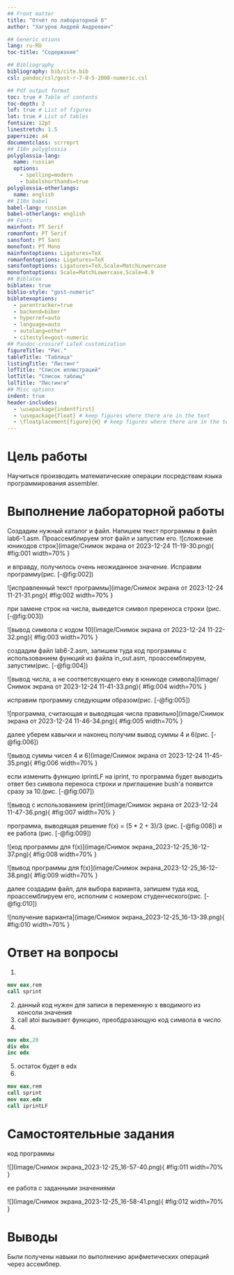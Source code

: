 ```yaml
---
## Front matter
title: "Oтчёт по лабораторной 6"
author: "Хагуров Андрей Андреевич"

## Generic otions
lang: ru-RU
toc-title: "Содержание"

## Bibliography
bibliography: bib/cite.bib
csl: pandoc/csl/gost-r-7-0-5-2008-numeric.csl

## Pdf output format
toc: true # Table of contents
toc-depth: 2
lof: true # List of figures
lot: true # List of tables
fontsize: 12pt
linestretch: 1.5
papersize: a4
documentclass: scrreprt
## I18n polyglossia
polyglossia-lang:
  name: russian
  options:
	- spelling=modern
	- babelshorthands=true
polyglossia-otherlangs:
  name: english
## I18n babel
babel-lang: russian
babel-otherlangs: english
## Fonts
mainfont: PT Serif
romanfont: PT Serif
sansfont: PT Sans
monofont: PT Mono
mainfontoptions: Ligatures=TeX
romanfontoptions: Ligatures=TeX
sansfontoptions: Ligatures=TeX,Scale=MatchLowercase
monofontoptions: Scale=MatchLowercase,Scale=0.9
## Biblatex
biblatex: true
biblio-style: "gost-numeric"
biblatexoptions:
  - parentracker=true
  - backend=biber
  - hyperref=auto
  - language=auto
  - autolang=other*
  - citestyle=gost-numeric
## Pandoc-crossref LaTeX customization
figureTitle: "Рис."
tableTitle: "Таблица"
listingTitle: "Листинг"
lofTitle: "Список иллюстраций"
lotTitle: "Список таблиц"
lolTitle: "Листинги"
## Misc options
indent: true
header-includes:
  - \usepackage{indentfirst}
  - \usepackage{float} # keep figures where there are in the text
  - \floatplacement{figure}{H} # keep figures where there are in the text
---
```


# Цель работы
Научиться производить математические операции посредствам языка программирования assembler.

# Выполнение лабораторной работы
Создадим нужный каталог и файл.	
Напишем текст программы в файл lab6-1.asm. Проассемблируем этот файл и запустим его.
![сложение юникодов строк](image/Снимок экрана от 2023-12-24 11-19-30.png){ #fig:001 width=70% }

и вправду, получилось очень неожиданное значение.
Исправим программу(рис. [-@fig:002])

![исправленный текст программы](image/Снимок экрана от 2023-12-24 11-21-31.png){ #fig:002 width=70% }

при замене строк на числа, выведется символ пререноса строки (рис. [-@fig:003])

![вывод символа с кодом 10](image/Снимок экрана от 2023-12-24 11-22-32.png){ #fig:003 width=70% }

создадим файл lab6-2.asm, запишем туда код программы с использованием функций из файла in_out.asm, проассемблируем, запустим(рис. [-@fig:004])

![вывод числа, а не соответсвующего ему в юникоде символа](image/Снимок экрана от 2023-12-24 11-41-33.png){ #fig:004 width=70% }

исправим программу следующим образом(рис. [-@fig:005])

![программа, считающая и выводящая числа правильно](image/Снимок экрана от 2023-12-24 11-46-34.png){ #fig:005 width=70% }


далее уберем кавычки и наконец получим вывод суммы 4 и 6(рис. [-@fig:006])

![вывод суммы чисел 4 и 6](image/Снимок экрана от 2023-12-24 11-45-35.png){ #fig:006 width=70% }

если изменить функцию iprintLF на iprint, то программа будет выводить ответ без символа переноса строки и приглашение bush'а появится сразу за 10.(рис. [-@fig:007])

![вывод с использованием iprint](image/Снимок экрана от 2023-12-24 11-47-36.png){ #fig:007 width=70% }
 
 
 программа, выводящая решение  f(x) = (5 * 2 + 3)/3 (рис. [-@fig:008]) и ее работа (рис. [-@fig:009])

![код программы для f(x)](image/Снимок экрана_2023-12-25_16-12-37.png){ #fig:008 width=70% }

![вывод программы для f(x)](image/Снимок экрана_2023-12-25_16-12-38.png){ #fig:009 width=70% }


далее создадим файл, для выбора варианта, запишем туда код, проассемблируем его, исполним с номером студенческого(рис. [-@fig:010])

![получение варианта](image/Снимок экрана_2023-12-25_16-13-39.png){ #fig:010 width=70% }

# Ответ на вопросы
1. 
```nasm
mov eax,rem
call sprint
```

2. данный код нужен для записи в переменную х вводимого из консоли значения
3. call atoi вызывает функцию, преобдразающую код символа в число
4. 
```nasm
mov ebx,20
div ebx
inc edx
```
5. остаток будет в edx
6. 
```nasm
mov eax,rem
call sprint
mov eax,edx
call iprintLF
```

# Самостоятельные задания

код программы

![](image/Снимок экрана_2023-12-25_16-57-40.png){ #fig:011 width=70% }

ее работа с заданными значениями 

![](image/Снимок экрана_2023-12-25_16-58-41.png){ #fig:012 width=70% }

# Выводы
 Были получены навыки по выполнению арифметических операций через ассемблер.


